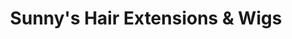 ---
title: "Sunny's Hair Extensions & Wigs"
url: /mesa/sunnys-hair-extensions-und-wigs/
shop: Friseurbedarf
---